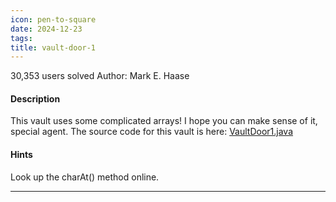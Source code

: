 ```yaml
---
icon: pen-to-square
date: 2024-12-23
tags: 
title: vault-door-1
---
```

30,353 users solved
Author: Mark E. Haase
#### Description
This vault uses some complicated arrays! I hope you can make sense of it, special agent. The source code for this vault is here: [VaultDoor1.java](https://jupiter.challenges.picoctf.org/static/29b91e638ccbd76aaa8c0462d1c64d8d/VaultDoor1.java)

#### Hints
Look up the charAt() method online.

----
